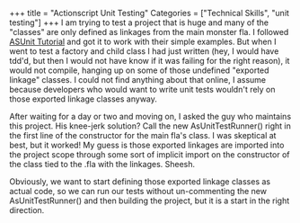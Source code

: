 +++
title = "Actionscript Unit Testing"
Categories = ["Technical Skills", "unit testing"]
+++
I am trying to test a project that is huge and many of the
&quot;classes&quot; are only defined as linkages from the main monster
fla. I followed <a href="http://marstonstudio.com/2007/07/28/asunit-testing-with-flash-cs3-and-actionscript-3/" target="_blank">ASUnit Tutorial</a> and got it to work with their simple examples. But when I went to test a factory and child class I had just written (hey, I would have tdd&#039;d, but then I would not have know if it was failing for the right reason), it would not compile, hanging up on some of those undefined &quot;exported linkage&quot; classes. I could not find anything about that online, I assume because developers who would want to write unit tests wouldn&#039;t rely on those exported linkage classes anyway.<p /> After waiting for a day or two and moving on, I asked the guy who maintains this project. His knee-jerk solution? Call the new AsUnitTestRunner() right in the first line of the constructor for the main fla&#039;s class. I was skeptical at best, but it worked! My guess is those exported linkages are imported into the project scope through some sort of implicit import on the constructor of the class tied to the .fla with the linkages. Sheesh.<p /> Obviously, we want to start defining those exported linkage classes as actual code, so we can run our tests without un-commenting the new AsUnitTestRunner() and then building the project, but it is a start in the right direction.

